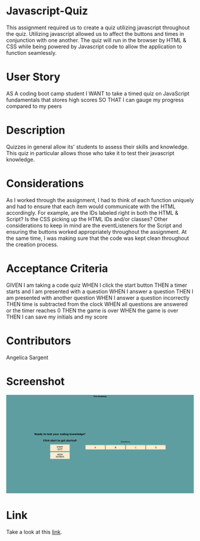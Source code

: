 # Javascript-Quiz

This assignment required us to create a quiz utilizing javascript throughout the quiz. Utilizing javascript allowed us to affect the buttons and times in conjunction with one another. The quiz will run in the browser by HTML & CSS while being powered by Javascript code to allow the application to function seamlessly.

# User Story

AS A coding boot camp student
I WANT to take a timed quiz on JavaScript fundamentals that stores high scores
SO THAT I can gauge my progress compared to my peers

# Description

Quizzes in general allow its' students to assess their skills and knowledge. This quiz in particular allows those who take it to test their javascript knowledge.

# Considerations

As I worked through the assignment, I had to think of each function uniquely and had to ensure that each item would communicate with the HTML accordingly. For example, are the IDs labeled right in both the HTML & Script? Is the CSS picking up the HTML IDs and/or classes? Other considerations to keep in mind are the eventListeners for the Script and ensuring the buttons worked appropriately throughout the assignment. At the same time, I was making sure that the code was kept clean throughout the creation process.

# Acceptance Criteria

GIVEN I am taking a code quiz
WHEN I click the start button
THEN a timer starts and I am presented with a question
WHEN I answer a question
THEN I am presented with another question
WHEN I answer a question incorrectly
THEN time is subtracted from the clock
WHEN all questions are answered or the timer reaches 0
THEN the game is over
WHEN the game is over
THEN I can save my initials and my score

# Contributors

Angelica Sargent

# Screenshot
![Screenshot](./assets/images/Screenshot1.png)

# Link
Take a look at this [link](https://agraysargent.github.io/Javascript-Quiz/).